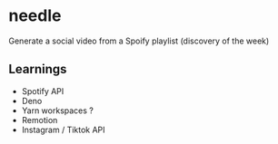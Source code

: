 # needle

Generate a social video from a Spoify playlist (discovery of the week)

## Learnings

- Spotify API
- Deno
- Yarn workspaces ?
- Remotion
- Instagram / Tiktok API 